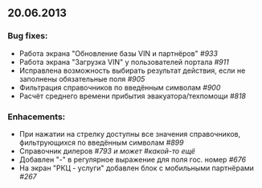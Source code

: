 ## 20.06.2013
### Bug fixes:
* Работа экрана "Обновление базы VIN и партнёров" _#933_
* Работа экрана "Загрузка VIN" у пользователей портала _#911_
* Исправлена возможность выбирать результат действия, если не заполнены обязательные поля _#905_
* Фильтрация справочников по введённым символам _#900_
* Расчёт среднего времени прибытия эвакуатора/техпомощи _#818_

### Enhacements:
* При нажатии на стрелку доступны все значения справочников, фильтрующихся по введённым символам _#899_
* Справочник дилеров _#793 и может #какой-то ещё_
* Добавлен "-" в регулярное выражение для поля гос. номер _#676_
* На экран "РКЦ - услуги" добавлен блок с мобильными партнёрами _#267_